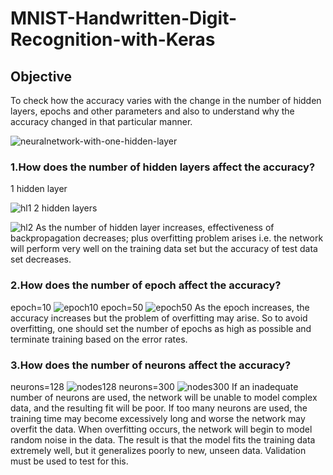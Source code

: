 # MNIST-Handwritten-Digit-Recognition-with-Keras

## Objective
To check how the accuracy varies with the change in the number of hidden layers, epochs and other parameters and also to understand why the accuracy changed in that particular manner.

![neuralnetwork-with-one-hidden-layer](https://user-images.githubusercontent.com/51207580/59560501-99857100-9030-11e9-9806-7a020d92fa47.jpg)
### 1.How does the number of hidden layers affect the accuracy?

1 hidden layer

![hl1](https://user-images.githubusercontent.com/51207580/59560511-bf127a80-9030-11e9-92b5-49c70970800c.png)
2 hidden layers

![hl2](https://user-images.githubusercontent.com/51207580/59560515-e1a49380-9030-11e9-9d4d-9c552429587a.png)
As the number of hidden layer increases, effectiveness of backpropagation decreases; plus overfitting problem arises i.e. the network will perform very well on the training data set but the accuracy of test data set decreases.
### 2.How does the number of epoch affect the accuracy?
epoch=10
![epoch10](https://user-images.githubusercontent.com/51207580/59560690-c4bd8f80-9033-11e9-85bf-11f8b63b5069.png)
epoch=50
![epoch50](https://user-images.githubusercontent.com/51207580/59560699-d7d05f80-9033-11e9-9e80-be6d74175944.png)
As the epoch increases, the accuracy increases but the problem of overfitting may arise. So to avoid overfitting, one should set the number of epochs as high as possible and terminate training based on the error rates.
### 3.How does the number of neurons affect the accuracy?
neurons=128
![nodes128](https://user-images.githubusercontent.com/51207580/59560894-a2794100-9036-11e9-8aa7-f4dc8871c36c.png)
neurons=300
![nodes300](https://user-images.githubusercontent.com/51207580/59560898-b8870180-9036-11e9-884a-97198adbe0bd.png)
If an inadequate number of neurons are used, the network will be unable to model complex data, and the resulting fit will be poor. If too many neurons are used, the training time may become excessively long and worse the network may overfit the data. When overfitting occurs, the network will begin to model random noise in the data. The result is that the model fits the training data extremely well, but it generalizes poorly to new, unseen data. Validation must be used to test for this.
